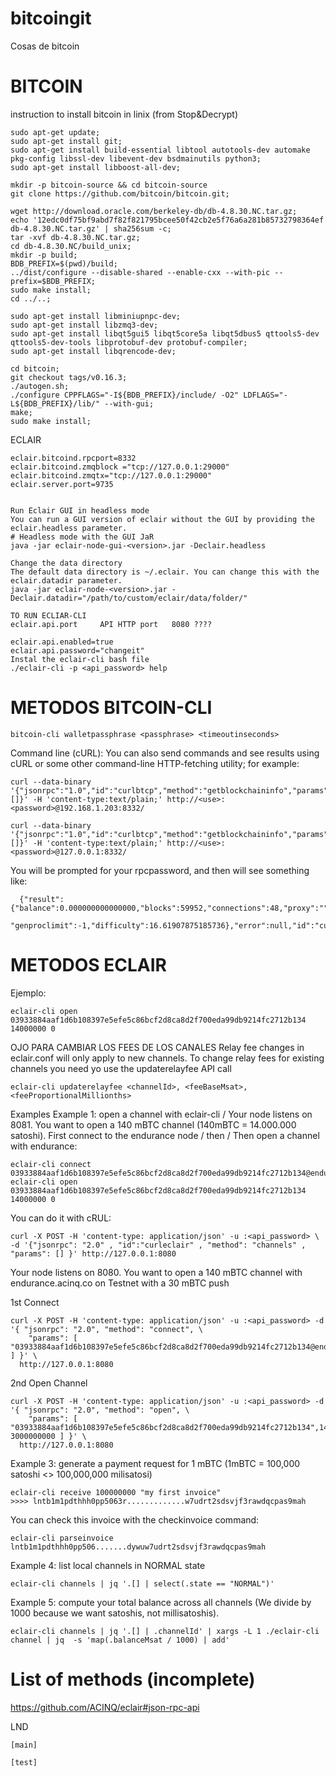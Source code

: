 # bitcoingit
Cosas de bitcoin

# BITCOIN
instruction to install bitcoin in linix (from Stop&Decrypt)

```
sudo apt-get update;
sudo apt-get install git;
sudo apt-get install build-essential libtool autotools-dev automake pkg-config libssl-dev libevent-dev bsdmainutils python3;
sudo apt-get install libboost-all-dev;

mkdir -p bitcoin-source && cd bitcoin-source
git clone https://github.com/bitcoin/bitcoin.git;

wget http://download.oracle.com/berkeley-db/db-4.8.30.NC.tar.gz;
echo '12edc0df75bf9abd7f82f821795bcee50f42cb2e5f76a6a281b85732798364ef  db-4.8.30.NC.tar.gz' | sha256sum -c;
tar -xvf db-4.8.30.NC.tar.gz;
cd db-4.8.30.NC/build_unix;
mkdir -p build;
BDB_PREFIX=$(pwd)/build;
../dist/configure --disable-shared --enable-cxx --with-pic --prefix=$BDB_PREFIX;
sudo make install;
cd ../..;

sudo apt-get install libminiupnpc-dev;
sudo apt-get install libzmq3-dev;
sudo apt-get install libqt5gui5 libqt5core5a libqt5dbus5 qttools5-dev qttools5-dev-tools libprotobuf-dev protobuf-compiler;
sudo apt-get install libqrencode-dev;

cd bitcoin;
git checkout tags/v0.16.3;
./autogen.sh;
./configure CPPFLAGS="-I${BDB_PREFIX}/include/ -O2" LDFLAGS="-L${BDB_PREFIX}/lib/" --with-gui;
make;
sudo make install;
```

ECLAIR
```
eclair.bitcoind.rpcport=8332
eclair.bitcoind.zmqblock ="tcp://127.0.0.1:29000"
eclair.bitcoind.zmqtx="tcp://127.0.0.1:29000"
eclair.server.port=9735


Run Eclair GUI in headless mode
You can run a GUI version of eclair without the GUI by providing the eclair.headless parameter.
# Headless mode with the GUI JaR
java -jar eclair-node-gui-<version>.jar -Declair.headless

Change the data directory
The default data directory is ~/.eclair. You can change this with the eclair.datadir parameter.
java -jar eclair-node-<version>.jar -Declair.datadir="/path/to/custom/eclair/data/folder/"

TO RUN ECLIAR-CLI
eclair.api.port 	API HTTP port 	8080 ????

eclair.api.enabled=true
eclair.api.password="changeit"
Instal the eclair-cli bash file
./eclair-cli -p <api_password> help
```

# METODOS BITCOIN-CLI
```
bitcoin-cli walletpassphrase <passphrase> <timeoutinseconds> 
```

Command line (cURL): You can also send commands and see results using cURL or some other command-line HTTP-fetching utility; for example:
```
curl --data-binary '{"jsonrpc":"1.0","id":"curlbtcp","method":"getblockchaininfo","params":[]}' -H 'content-type:text/plain;' http://<use>:<password>@192.168.1.203:8332/

curl --data-binary '{"jsonrpc":"1.0","id":"curlbtcp","method":"getblockchaininfo","params":[]}' -H 'content-type:text/plain;' http://<use>:<password>@127.0.0.1:8332/
```
You will be prompted for your rpcpassword, and then will see something like:
```
  {"result":{"balance":0.000000000000000,"blocks":59952,"connections":48,"proxy":"","generate":false,
     "genproclimit":-1,"difficulty":16.61907875185736},"error":null,"id":"curltest"}
```
# METODOS ECLAIR
Ejemplo:
```
eclair-cli open 03933884aaf1d6b108397e5efe5c86bcf2d8ca8d2f700eda99db9214fc2712b134 14000000 0
```
OJO PARA CAMBIAR LOS FEES DE LOS CANALES
Relay fee changes in eclair.conf will only apply to new channels. To change relay fees for existing channels you need yo use the updaterelayfee API call
```
eclair-cli updaterelayfee <channelId>, <feeBaseMsat>, <feeProportionalMillionths> 	
```


Examples
Example 1: open a channel with eclair-cli / Your node listens on 8081. You want to open a 140 mBTC channel (140mBTC = 14.000.000 satoshi).
First connect to the endurance node / then / Then open a channel with endurance:
```
eclair-cli connect 03933884aaf1d6b108397e5efe5c86bcf2d8ca8d2f700eda99db9214fc2712b134@endurance.acinq.co:9735
eclair-cli open 03933884aaf1d6b108397e5efe5c86bcf2d8ca8d2f700eda99db9214fc2712b134 14000000 0
```
You can do it with cRUL: 
```
curl -X POST -H 'content-type: application/json' -u :<api_password> \
-d '{"jsonrpc": "2.0" , "id":"curleclair" , "method": "channels" , "params": [] }' http://127.0.0.1:8080
```
Your node listens on 8080. You want to open a 140 mBTC channel with endurance.acinq.co on Testnet with a 30 mBTC push

1st Connect
```
curl -X POST -H 'content-type: application/json' -u :<api_password> -d '{ "jsonrpc": "2.0", "method": "connect", \
    "params": [ "03933884aaf1d6b108397e5efe5c86bcf2d8ca8d2f700eda99db9214fc2712b134@endurance.acinq.co:9735" ] }' \
  http://127.0.0.1:8080
```

2nd Open Channel
```
curl -X POST -H 'content-type: application/json' -u :<api_password> -d '{ "jsonrpc": "2.0", "method": "open", \
    "params": [ "03933884aaf1d6b108397e5efe5c86bcf2d8ca8d2f700eda99db9214fc2712b134",14000000, 3000000000 ] }' \
  http://127.0.0.1:8080
```

Example 3: generate a payment request for 1 mBTC (1mBTC = 100,000 satoshi <> 100,000,000 milisatosi)

```
eclair-cli receive 100000000 "my first invoice"
>>>> lntb1m1pdthhh0pp5063r.............w7udrt2sdsvjf3rawdqcpas9mah
```
You can check this invoice with the checkinvoice command:
```
eclair-cli parseinvoice  lntb1m1pdthhh0pp506.......dywuw7udrt2sdsvjf3rawdqcpas9mah
```
Example 4: list local channels in NORMAL state
```
eclair-cli channels | jq '.[] | select(.state == "NORMAL")'
```
Example 5: compute your total balance across all channels (We divide by 1000 because we want satoshis, not millisatoshis).
```
eclair-cli channels | jq '.[] | .channelId' | xargs -L 1 ./eclair-cli channel | jq  -s 'map(.balanceMsat / 1000) | add'
```

# List of methods (incomplete)
https://github.com/ACINQ/eclair#json-rpc-api


LND
```      
[main]

[test]
```
